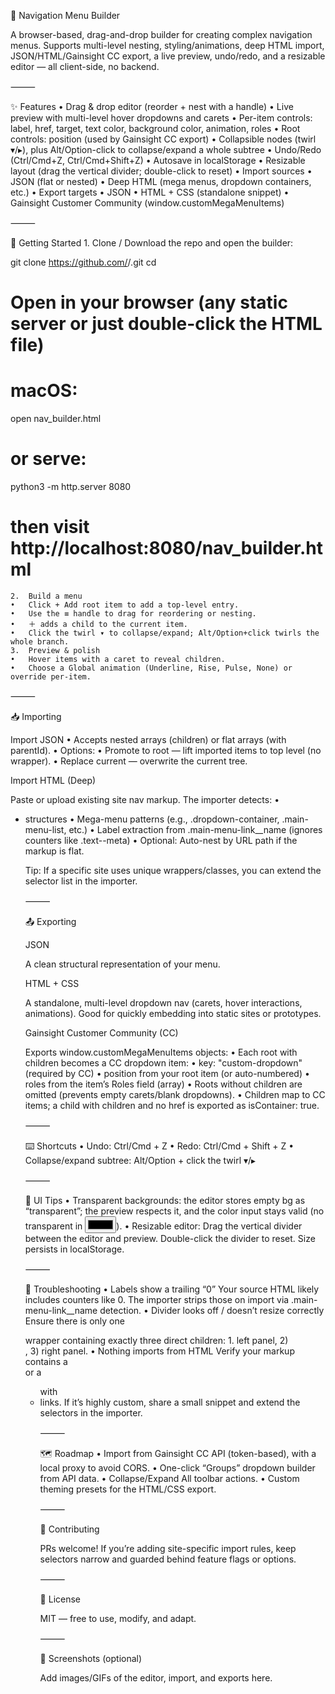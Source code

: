 🧭 Navigation Menu Builder

A browser-based, drag-and-drop builder for creating complex navigation menus.
Supports multi-level nesting, styling/animations, deep HTML import, JSON/HTML/Gainsight CC export, a live preview, undo/redo, and a resizable editor — all client-side, no backend.

⸻

✨ Features
	•	Drag & drop editor (reorder + nest with a handle)
	•	Live preview with multi-level hover dropdowns and carets
	•	Per-item controls: label, href, target, text color, background color, animation, roles
	•	Root controls: position (used by Gainsight CC export)
	•	Collapsible nodes (twirl ▾/▸), plus Alt/Option-click to collapse/expand a whole subtree
	•	Undo/Redo (Ctrl/Cmd+Z, Ctrl/Cmd+Shift+Z)
	•	Autosave in localStorage
	•	Resizable layout (drag the vertical divider; double-click to reset)
	•	Import sources
	•	JSON (flat or nested)
	•	Deep HTML (mega menus, dropdown containers, etc.)
	•	Export targets
	•	JSON
	•	HTML + CSS (standalone snippet)
	•	Gainsight Customer Community (window.customMegaMenuItems)

⸻

🚀 Getting Started
	1.	Clone / Download the repo and open the builder:

git clone https://github.com/<your-org>/<your-repo>.git
cd <your-repo>
# Open in your browser (any static server or just double-click the HTML file)
# macOS:
open nav_builder.html
# or serve:
python3 -m http.server 8080
# then visit http://localhost:8080/nav_builder.html


	2.	Build a menu
	•	Click + Add root item to add a top-level entry.
	•	Use the ≡ handle to drag for reordering or nesting.
	•	＋ adds a child to the current item.
	•	Click the twirl ▾ to collapse/expand; Alt/Option+click twirls the whole branch.
	3.	Preview & polish
	•	Hover items with a caret to reveal children.
	•	Choose a Global animation (Underline, Rise, Pulse, None) or override per-item.

⸻

📥 Importing

Import JSON
	•	Accepts nested arrays (children) or flat arrays (with parentId).
	•	Options:
	•	Promote to root — lift imported items to top level (no wrapper).
	•	Replace current — overwrite the current tree.

Import HTML (Deep)

Paste or upload existing site nav markup. The importer detects:
	•	<ul><li><a> structures
	•	Mega-menu patterns (e.g., .dropdown-container, .main-menu-list, etc.)
	•	Label extraction from .main-menu-link__name (ignores counters like .text--meta)
	•	Optional: Auto-nest by URL path if the markup is flat.

Tip: If a specific site uses unique wrappers/classes, you can extend the selector list in the importer.

⸻

📤 Exporting

JSON

A clean structural representation of your menu.

HTML + CSS

A standalone, multi-level dropdown nav (carets, hover interactions, animations).
Good for quickly embedding into static sites or prototypes.

Gainsight Customer Community (CC)

Exports window.customMegaMenuItems objects:
	•	Each root with children becomes a CC dropdown item:
	•	key: "custom-dropdown" (required by CC)
	•	position from your root item (or auto-numbered)
	•	roles from the item’s Roles field (array)
	•	Roots without children are omitted (prevents empty carets/blank dropdowns).
	•	Children map to CC items; a child with children and no href is exported as isContainer: true.

⸻

⌨️ Shortcuts
	•	Undo: Ctrl/Cmd + Z
	•	Redo: Ctrl/Cmd + Shift + Z
	•	Collapse/expand subtree: Alt/Option + click the twirl ▾/▸

⸻

🧩 UI Tips
	•	Transparent backgrounds: the editor stores empty bg as “transparent”; the preview respects it, and the color input stays valid (no transparent in <input type="color">).
	•	Resizable editor: Drag the vertical divider between the editor and preview. Double-click the divider to reset. Size persists in localStorage.

⸻

🧪 Troubleshooting
	•	Labels show a trailing “0”
Your source HTML likely includes counters like <span class="text--meta">0</span>.
The importer strips those on import via .main-menu-link__name detection.
	•	Divider looks off / doesn’t resize correctly
Ensure there is only one <div class="layout"> wrapper containing exactly three direct children:
	1.	left panel, 2) <div id="divider">, 3) right panel.
	•	Nothing imports from HTML
Verify your markup contains a <nav> or a <ul> with <li><a> links.
If it’s highly custom, share a small snippet and extend the selectors in the importer.

⸻

🗺 Roadmap
	•	Import from Gainsight CC API (token-based), with a local proxy to avoid CORS.
	•	One-click “Groups” dropdown builder from API data.
	•	Collapse/Expand All toolbar actions.
	•	Custom theming presets for the HTML/CSS export.

⸻

🤝 Contributing

PRs welcome! If you’re adding site-specific import rules, keep selectors narrow and guarded behind feature flags or options.

⸻

📄 License

MIT — free to use, modify, and adapt.

⸻

📸 Screenshots (optional)

Add images/GIFs of the editor, import, and exports here.
